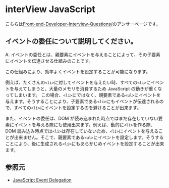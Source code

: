 # interView JavaScript

こちらは[Front-end-Developer-Interview-Questions/](https://h5bp.org/Front-end-Developer-Interview-Questions/questions/javascript-questions/)のアンサーページです。

## イベントの委任について説明してください。

A. イベントの委任とは、親要素にイベントを与えることによって、その子要素にイベントを伝達させる仕組みのことです。

この仕組みにより、効率よくイベントを設定することが可能になります。

例えば、たくさんの`<li>`に対してイベントを与えたい時、すべての`<li>`にイベントを与えてしまうと、大量のメモリを消費するため JavaScript の動きが重くなってしまいます。
この場合、`<li>`にではなく、親要素である`<ul>`にイベントを与えます。そうすることにより、子要素である`<li>`にもイベントが伝達されるので、すべての`<li>`にイベントを設定するのを避けることが出来ます。

また、イベントの委任は、DOM が読み込まれた時点ではまだ存在していない要素にイベントを与える際にも使用出来ます。例えば、動的に`<li>`を作る際、DOM 読み込み時点では`<li>`は存在していないため、`<li>`にイベントを与えることが出来ません。そこで、親要素である`<ul>`にイベントを設定します。そうすることにより、後に生成される`<li>`にもあらかじめイベントを設定することが出来ます。

## 参照元

- [JavaScript Event Delegation](https://www.javascripttutorial.net/javascript-dom/javascript-event-delegation/)
